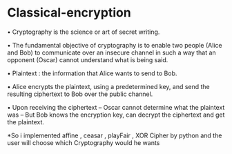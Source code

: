 # Classical-encryption

• Cryptography is the science or art of secret writing.

• The fundamental objective of cryptography is to enable two people (Alice and Bob) to communicate over an insecure channel in such a way that an opponent (Oscar) cannot understand what is being said.

• Plaintext : the information that Alice wants to send to Bob.

• Alice encrypts the plaintext, using a predetermined key, and send the resulting ciphertext to Bob over the public channel.

• Upon receiving the ciphertext – Oscar cannot determine what the plaintext was – But Bob knows the encryption key, can decrypt the ciphertext and get the plaintext.

*So i implemented affine , ceasar , playFair , XOR Cipher by python and the user will choose which Cryptography would he wants
